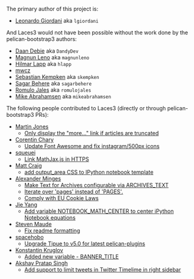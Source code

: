 The primary author of this project is:

- [Leonardo Giordani](https://github.com/lgiordani) aka `lgiordani`

And Laces3 would not have been possible without the work done by the pelican-bootstrap3 authors:

- [Daan Debie](https://github.com/DandyDev) aka `DandyDev`
- [Magnun Leno](https://github.com/magnunleno) aka `magnunleno`
- [Hilmar Lapp](https://github.com/hlapp) aka `hlapp`
- [mwcz](https://github.com/mwcz)
- [Sebastian Kempken](https://github.com/skempken) aka `skempken`
- [Sagar Behere](https://github.com/sagarbehere) aka `sagarbehere`
- [Romulo Jales](https://github.com/romulojales) aka `romulojales`
- [Mike Abrahamsen](https://github.com/mikeabrahamsen) aka `mikeabrahamsen`

The following people contributed to Laces3 (directly or through pelican-bootstrap3 PRs):

- [Martin Jones](https://github.com/mojones)
    + [Only display the "more..." link if articles are truncated](https://github.com/DandyDev/pelican-bootstrap3/pull/231)
- [Corentin Chary](https://github.com/iksaif)
    + [Update Font Awesome and fix instagram/500px icons](https://github.com/DandyDev/pelican-bootstrap3/pull/225)
- [squeuei](https://github.com/squeuei)
    + [Link MathJax.js in HTTPS](https://github.com/DandyDev/pelican-bootstrap3/pull/224)
- [Matt Craig](https://github.com/mwcraig)
    + [add output_area CSS to IPython notebook template](https://github.com/DandyDev/pelican-bootstrap3/pull/216)
- [Alexander Minges](https://github.com/Athemis)
    +  [Make Text for Archives configurable via ARCHIVES_TEXT](https://github.com/DandyDev/pelican-bootstrap3/pull/214)
    +  [Iterate over 'pages' instead of 'PAGES'.](https://github.com/DandyDev/pelican-bootstrap3/pull/212)
    +  [Comply with EU Cookie Laws](https://github.com/DandyDev/pelican-bootstrap3/pull/211)
- [Jie Yang](https://github.com/yangj1e)
    +  [Add variable NOTEBOOK_MATH_CENTER to center iPython Notebook equations](https://github.com/DandyDev/pelican-bootstrap3/pull/209)
- [Steven Maude](https://github.com/StevenMaude)
    +  [Fix readme formatting](https://github.com/DandyDev/pelican-bootstrap3/pull/201)
- [spacehobo](https://github.com/spacehobo)
    +  [Upgrade Tipue to v5.0 for latest pelican-plugins](https://github.com/DandyDev/pelican-bootstrap3/pull/198)
- [Konstantin Kruglov](https://github.com/k0st1an)
    +  [Added new variable - BANNER_TITLE](https://github.com/DandyDev/pelican-bootstrap3/pull/194)
- [Akshay Pratap Singh](https://github.com/KodeKracker)
    +  [Add support to limit tweets in Twitter Timelime in right sidebar](https://github.com/DandyDev/pelican-bootstrap3/pull/193)
